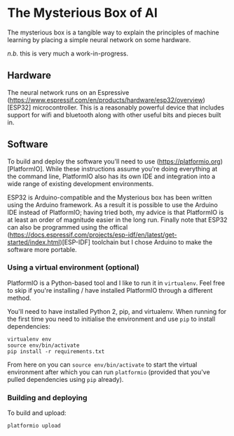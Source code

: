 # The Mysterious Box of AI

The mysterious box is a tangible way to explain the principles of machine learning by placing a simple neural network on some hardware.

*n.b.* this is very much a work-in-progress.

## Hardware

The neural network runs on an Espressive (https://www.espressif.com/en/products/hardware/esp32/overview)[ESP32] microcontroller. This is a reasonably powerful device that includes support for wifi and bluetooth along with other useful bits and pieces built in.

## Software

To build and deploy the software you'll need to use (https://platformio.org)[PlatformIO]. While these instructions assume you're doing everything at the command line, PlatformIO also has its own IDE and integration into a wide range of existing development environments.

ESP32 is Arduino-compatible and the Mysterious box has been written using the Arduino framework. As a result it is possible to use the Arduino IDE instead of PlatformIO; having tried both, my advice is that PlatformIO is at least an order of magnitude easier in the long run. Finally note that ESP32 can also be programmed using the offical (https://docs.espressif.com/projects/esp-idf/en/latest/get-started/index.html)[ESP-IDF] toolchain but I chose Arduino to make the software more portable.

### Using a virtual environment (optional)

PlatformIO is a Python-based tool and I like to run it in `virtualenv`. Feel free to skip if you're installing / have installed PlatformIO through a different method.

You'll need to have installed Python 2, pip, and virtualenv. When running for the first time you need to initialise the environment and use `pip` to install dependencies:

```
virtualenv env
source env/bin/activate
pip install -r requirements.txt
```

From here on you can `source env/bin/activate` to start the virtual environment after which you can run `platformio` (provided that you've pulled dependencies using `pip` already).

### Building and deploying

To build and upload:

```
platformio upload
```
